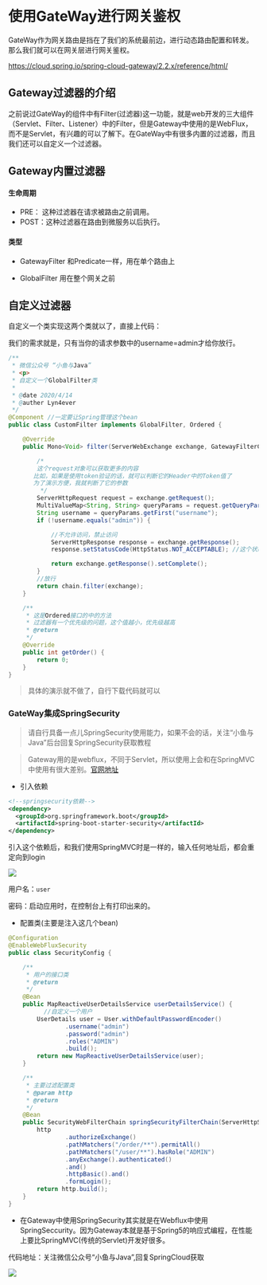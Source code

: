 # 使用GateWay进行网关鉴权

GateWay作为网关路由是挡在了我们的系统最前边，进行动态路由配置和转发。那么我们就可以在网关层进行网关鉴权。

https://cloud.spring.io/spring-cloud-gateway/2.2.x/reference/html/

## Gateway过滤器的介绍

之前说过GateWay的组件中有Filter(过滤器)这一功能，就是web开发的三大组件（Servlet、Filter、Listener）中的Filter，但是Gateway中使用的是WebFlux，而不是Servlet，有兴趣的可以了解下。在GateWay中有很多内置的过滤器，而且我们还可以自定义一个过滤器。

## Gateway内置过滤器

####	生命周期

- PRE： 这种过滤器在请求被路由之前调用。
- POST：这种过滤器在路由到微服务以后执行。

#### 类型

* GatewayFilter 和Predicate一样，用在单个路由上

* GlobalFilter 用在整个网关之前

## 自定义过滤器

自定义一个类实现这两个类就以了，直接上代码：

我们的需求就是，只有当你的请求参数中的username=admin才给你放行。

```java
/**
 * 微信公众号 “小鱼与Java”
 * <p>
 * 自定义一个GlobalFilter类
 *
 * @date 2020/4/14
 * @auther Lyn4ever
 */
@Component //一定要让Spring管理这个bean
public class CustomFilter implements GlobalFilter, Ordered {

    @Override
    public Mono<Void> filter(ServerWebExchange exchange, GatewayFilterChain chain) {

        /*
        这个request对象可以获取更多的内容
       比如，如果是使用token验证的话，就可以判断它的Header中的Token值了
       为了演示方便，我就判断了它的参数
         */
        ServerHttpRequest request = exchange.getRequest();
        MultiValueMap<String, String> queryParams = request.getQueryParams();
        String username = queryParams.getFirst("username");
        if (!username.equals("admin")) {

            //不允许访问，禁止访问
            ServerHttpResponse response = exchange.getResponse();
            response.setStatusCode(HttpStatus.NOT_ACCEPTABLE); //这个状态码是406

            return exchange.getResponse().setComplete();
        }
        //放行
        return chain.filter(exchange);
    }

    /**
     * 这是Ordered接口的中的方法
     * 过滤器有一个优先级的问题，这个值越小，优先级越高
     * @return
     */
    @Override
    public int getOrder() {
        return 0;
    }
}
```

> 具体的演示就不做了，自行下载代码就可以

### GateWay集成SpringSecurity

> 请自行具备一点儿SpringSecurity使用能力，如果不会的话，关注“小鱼与Java”后台回复SpringSecurity获取教程

> Gateway用的是webflux，不同于Servlet，所以使用上会和在SpringMVC中使用有很大差别。[官网地址](https://docs.spring.io/spring/docs/current/spring-framework-reference/web-reactive.html#webflux-web-security)

* 引入依赖

```xml
<!--springsecurity依赖-->
<dependency>
  <groupId>org.springframework.boot</groupId>
  <artifactId>spring-boot-starter-security</artifactId>
</dependency>
```

引入这个依赖后，和我们使用SpringMVC时是一样的，输入任何地址后，都会重定向到login

![](https://gitee.com/lyn4ever/picgo-img/raw/master/img/20200414234017.png)

用户名：```user```

密码：启动应用时，在控制台上有打印出来的。

* 配置类(主要是注入这几个bean)

```java
@Configuration
@EnableWebFluxSecurity
public class SecurityConfig {

    /**
     * 用户的接口类
     * @return
     */
    @Bean
    public MapReactiveUserDetailsService userDetailsService() {
	      //自定义一个用户
        UserDetails user = User.withDefaultPasswordEncoder()
                .username("admin")
                .password("admin")
                .roles("ADMIN")
                .build();
        return new MapReactiveUserDetailsService(user);
    }

    /**
     * 主要过滤配置类
     * @param http
     * @return
     */
    @Bean
    public SecurityWebFilterChain springSecurityFilterChain(ServerHttpSecurity http) {
        http
                .authorizeExchange()
                .pathMatchers("/order/**").permitAll()
                .pathMatchers("/user/**").hasRole("ADMIN")
                .anyExchange().authenticated()
                .and()
                .httpBasic().and()
                .formLogin();
        return http.build();
    }
}
```

* 在Gateway中使用SpringSecurity其实就是在Webflux中使用SpringSeccurity。因为Gateway本就是基于Spring5的响应式编程，在性能上要比SpringMVC(传统的Servlet)开发好很多。

代码地址：关注微信公众号“小鱼与Java”,回复SpringCloud获取

![](https://lyn4ever.gitee.io/img/wx/gzh2.png)